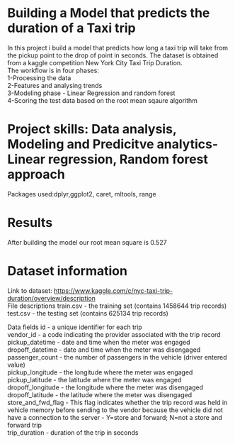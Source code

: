 # Building a Model that predicts the duration of a Taxi trip 
In this project i build a model that predicts how long a taxi trip will take from the pickup point to the drop of point in seconds. The dataset is obtained from a kaggle competition New York City Taxi Trip Duration.           
The workflow is in four phases:             
1-Processing the data         
2-Features and analysing trends         
3-Modeling phase - Linear Regression and random forest          
4-Scoring the test data based  on the root mean sqaure algorithm


# Project skills: Data analysis, Modeling and Predicitve analytics-Linear regression, Random forest approach
Packages used:dplyr,ggplot2, caret, mltools, range

# Results 
After building the model our root mean square is 0.527

# Dataset information
Link to dataset: https://www.kaggle.com/c/nyc-taxi-trip-duration/overview/description     
File descriptions
train.csv - the training set (contains 1458644 trip records)
test.csv - the testing set (contains 625134 trip records)

Data fields 
id - a unique identifier for each trip  
vendor_id - a code indicating the provider associated with the trip record  
pickup_datetime - date and time when the meter was engaged  
dropoff_datetime - date and time when the meter was disengaged  
passenger_count - the number of passengers in the vehicle (driver entered value)  
pickup_longitude - the longitude where the meter was engaged  
pickup_latitude - the latitude where the meter was engaged  
dropoff_longitude - the longitude where the meter was disengaged  
dropoff_latitude - the latitude where the meter was disengaged  
store_and_fwd_flag - This flag indicates whether the trip record was held in vehicle memory before sending to the vendor because the vehicle did not have a connection to the server - Y=store and forward; N=not a store and forward trip  
trip_duration - duration of the trip in seconds

